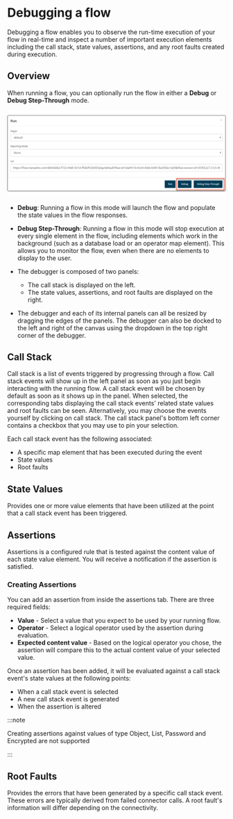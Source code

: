 # Debugging a flow 

<head>
  <meta name="guidename" content="Flow"/>
  <meta name="context" content="GUID-a82ae672-dd07-469f-b2a4-baa8180cb522"/>
</head>


Debugging a flow enables you to observe the run-time execution of your flow in real-time and inspect a number of important execution elements including the call stack, state values, assertions, and any root faults created during execution.


## Overview 

When running a flow, you can optionally run the flow in either a **Debug** or **Debug Step-Through** mode.

![Run form](../Images/img-flo-Debug_bc1e744a-06c2-4564-bc67-7afe5a2f8cae.png)

-   **Debug**: Running a flow in this mode will launch the flow and populate the state values in the flow responses.​

-   **Debug Step-Through**: Running a flow in this mode will stop execution at every single element in the flow, including elements which work in the background \(such as a database load or an operator map element\). This allows you to monitor the flow, even when there are no elements to display to the user.​

- The debugger is composed of two panels:
   - The call stack is displayed on the left.
   - The state values, assertions, and root faults are displayed on the right.
- The debugger and each of its internal panels can all be resized by dragging the edges of the panels. 
The debugger can also be docked to the left and right of the canvas using the dropdown in the top right corner of the debugger.


## Call Stack

Call stack is a list of events triggered by progressing through a flow. Call stack events will show up in the left panel as soon as you just begin interacting with the running flow. A call stack event will be chosen by default as soon as it shows up in the panel. When selected, the corresponding tabs displaying the call stack events' related state values and root faults can be seen. Alternatively, you may choose the events yourself by clicking on call stack. The call stack panel's bottom left corner contains a checkbox that you may use to pin your selection.

Each call stack event has the following associated:

- A specific map element that has been executed during the event
- State values
- Root faults


## State Values

Provides one or more value elements that have been utilized at the point that a call stack event has been triggered. 


## Assertions

Assertions is a configured rule that is tested against the content value of each state value element. You will receive a notification if the assertion is satisfied.

### Creating Assertions

You can add an assertion from inside the assertions tab. There are three required fields:

- **Value** - Select a value that you expect to be used by your running flow.
- **Operator** - Select a logical operator used by the assertion during evaluation.
- **Expected content value** - Based on the logical operator you chose, the assertion will compare this to the actual content value of your selected value.

Once an assertion has been added, it will be evaluated against a call stack event's state values at the following points:

- When a call stack event is selected
- A new call stack event is generated
- When the assertion is altered

:::note

Creating assertions against values of type Object, List, Password and Encrypted are not supported

:::

## Root Faults

Provides the errors that have been generated by a specific call stack event. These errors are typically derived from failed connector calls.  A root fault's information will differ depending on the connectivity.

